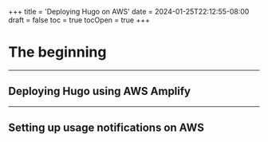 +++
title = 'Deploying Hugo on AWS'
date = 2024-01-25T22:12:55-08:00
draft = false
toc = true
tocOpen = true
+++

# The beginning


***

## Deploying Hugo using AWS Amplify


***

## Setting up usage notifications on AWS

